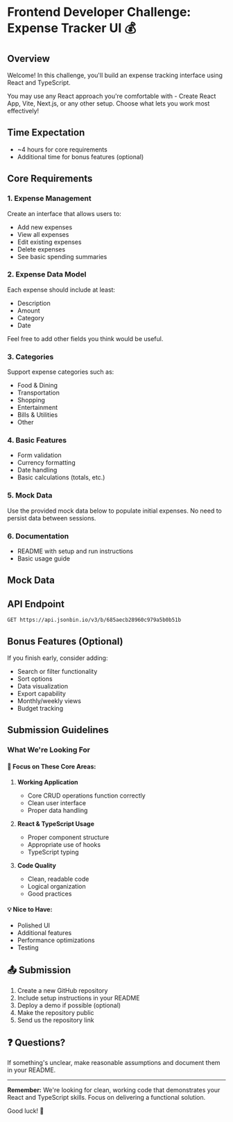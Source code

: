 # Frontend Developer Challenge: Expense Tracker UI 💰

## Overview

Welcome! In this challenge, you'll build an expense tracking interface using React and TypeScript.

You may use any React approach you're comfortable with - Create React App, Vite, Next.js, or any other setup. Choose what lets you work most effectively!

## Time Expectation

- ~4 hours for core requirements
- Additional time for bonus features (optional)

## Core Requirements

### 1. Expense Management

Create an interface that allows users to:
- Add new expenses
- View all expenses
- Edit existing expenses
- Delete expenses
- See basic spending summaries

### 2. Expense Data Model

Each expense should include at least:
- Description
- Amount
- Category
- Date

Feel free to add other fields you think would be useful.

### 3. Categories

Support expense categories such as:
- Food & Dining
- Transportation
- Shopping
- Entertainment
- Bills & Utilities
- Other

### 4. Basic Features

- Form validation
- Currency formatting
- Date handling
- Basic calculations (totals, etc.)

### 5. Mock Data

Use the provided mock data below to populate initial expenses. No need to persist data between sessions.

### 6. Documentation

- README with setup and run instructions
- Basic usage guide

## Mock Data
## API Endpoint

```
GET https://api.jsonbin.io/v3/b/685aecb28960c979a5b0b51b
```

## Bonus Features (Optional)

If you finish early, consider adding:
- Search or filter functionality
- Sort options
- Data visualization
- Export capability
- Monthly/weekly views
- Budget tracking

## Submission Guidelines

### What We're Looking For

#### 🎯 Focus on These Core Areas:

1. **Working Application**
   - Core CRUD operations function correctly
   - Clean user interface
   - Proper data handling

2. **React & TypeScript Usage**
   - Proper component structure
   - Appropriate use of hooks
   - TypeScript typing

3. **Code Quality**
   - Clean, readable code
   - Logical organization
   - Good practices

#### 💡 Nice to Have:

- Polished UI
- Additional features
- Performance optimizations
- Testing

## 📤 Submission

1. Create a new GitHub repository
2. Include setup instructions in your README
3. Deploy a demo if possible (optional)
4. Make the repository public
5. Send us the repository link

## ❓ Questions?

If something's unclear, make reasonable assumptions and document them in your README.

---

**Remember:** We're looking for clean, working code that demonstrates your React and TypeScript skills. Focus on delivering a functional solution.

Good luck! 🚀
